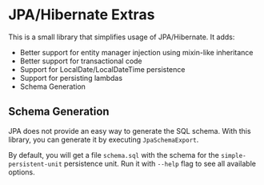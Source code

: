 JPA/Hibernate  Extras
==============================

This is a small library that simplifies usage of JPA/Hibernate. It adds:
  * Better support for entity manager injection using mixin-like inheritance
  * Better support for transactional code
  * Support for LocalDate/LocalDateTime persistence
  * Support for persisting lambdas
  * Schema Generation
  
## Schema Generation

JPA does not provide an easy way to generate the SQL schema. With this library, you can generate it by executing `JpaSchemaExport`.

By default, you will get a file `schema.sql` with the schema for the `simple-persistent-unit`  persistence unit. Run it with `--help` flag to see all available options.
